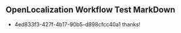 ## OpenLocalization Workflow Test MarkDown
* 4ed833f3-427f-4b17-90b5-d898cfcc40a1 thanks!

<!--HONumber=Jul16_HO3-->


